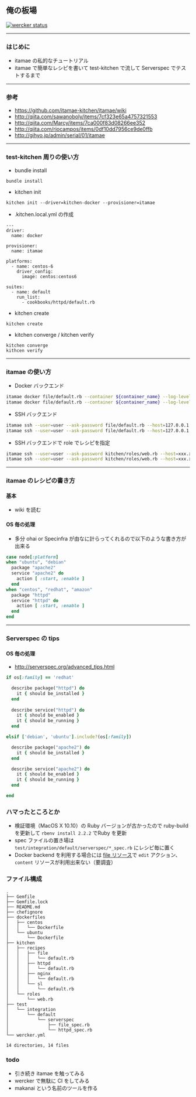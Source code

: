 ## 俺の板場
[![wercker status](https://app.wercker.com/status/0ee282a57bb460a915b227bde1ad6be2/s/master "wercker status")](https://app.wercker.com/project/bykey/0ee282a57bb460a915b227bde1ad6be2)

***

### はじめに

- itamae の私的なチュートリアル
- itamae で簡単なレシピを書いて test-kitchen で流して Serverspec でテストするまで

***

### 参考

- https://github.com/itamae-kitchen/itamae/wiki
- http://qiita.com/sawanoboly/items/7cf323e65a4757321553
- http://qiita.com/Marcy/items/7ca000f83d08266ee352
- http://qiita.com/riocampos/items/0df10dd7956ce9de0ffb
- http://gihyo.jp/admin/serial/01/itamae

***

### test-kitchen 周りの使い方

- bundle install

```
bundle install
```

- kitchen init

```
kitchen init --driver=kitchen-docker --provisioner=itamae
```

- .kitchen.local.yml の作成 

```
---
driver:
  name: docker

provisioner:
  name: itamae

platforms:
  - name: centos-6
    driver_config:
      image: centos:centos6

suites:
  - name: default
    run_list:
      - cookbooks/httpd/default.rb
```

- kitchen create

```
kitchen create
```

- kitchen converge / kitchen verify

```
kitchen converge
kithcen verify
```

***

### itamae の使い方

- Docker バックエンド

```sh
itamae docker file/default.rb --container ${container_name} --log-level=debug --dry-run
itamae docker file/default.rb --container ${container_name} --log-level=debug 
```

- SSH バックエンド

```sh
itamae ssh --user=user --ask-password file/default.rb --host=127.0.0.1 --port=22 --log-level=debug --dry-run
itamae ssh --user=user --ask-password file/default.rb --host=127.0.0.1 --port=22 --log-level=debug
```

- SSH バックエンドで role でレシピを指定

```sh
itamae ssh --user=user --ask-password kitchen/roles/web.rb --host=xxx.xxx.xxx.xxx --port=22 --log-level=info --dry-run
itamae ssh --user=user --ask-password kitchen/roles/web.rb --host=xxx.xxx.xxx.xxx --port=22 --log-level=info
```

***

### itamae のレシピの書き方

#### 基本

- wiki を読む

#### OS 毎の処理

- 多分 ohai or Specinfra が由なに計らってくれるので以下のような書き方が出来る

```ruby
case node[:platform]
when "ubuntu", "debian"
  package "apache2"
  service "apache2" do
    action [ :start, :enable ]
  end
when "centos", "redhat", "amazon"
  package "httpd"
  service "httpd" do
    action [ :start, :enable ]
  end
end
```

***

### Serverspec の tips

#### OS 毎の処理

- http://serverspec.org/advanced_tips.html

```ruby
if os[:family] == 'redhat'

  describe package("httpd") do
    it { should be_installed }
  end
  
  describe service("httpd") do
    it { should be_enabled }
    it { should be_running }
  end

elsif ['debian', 'ubuntu'].include?(os[:family])

  describe package("apache2") do
    it { should be_installed }
  end

  describe service("apache2") do
    it { should be_enabled }
    it { should be_running }
  end

end
```

### ハマったところとか

- 検証環境（MacOS X 10.10）の Ruby バージョンが古かったので ruby-build を更新して `rbenv install 2.2.2` でRuby を更新
- spec ファイルの置き場は `test/integration/default/serverspec/*_spec.rb` にレシピ毎に置く
- Docker backend を利用する場合には [file リソース](https://github.com/itamae-kitchen/itamae/wiki/file-resource)で `edit` アクション、`content` リソースが利用出来ない（要調査）

### ファイル構成

```
.
├── Gemfile
├── Gemfile.lock
├── README.md
├── chefignore
├── dockerfiles
│   ├── centos
│   │   └── Dockerfile
│   └── ubuntu
│       └── Dockerfile
├── kitchen
│   ├── recipes
│   │   ├── file
│   │   │   └── default.rb
│   │   ├── httpd
│   │   │   └── default.rb
│   │   ├── nginx
│   │   │   └── default.rb
│   │   └── sl
│   │       └── default.rb
│   └── roles
│       └── web.rb
├── test
│   └── integration
│       └── default
│           └── serverspec
│               ├── file_spec.rb
│               └── httpd_spec.rb
└── wercker.yml

14 directories, 14 files
```

### todo

- 引き続き itamae を触ってみる
- wercker で無駄に CI をしてみる
- makanai という名前のツールを作る
